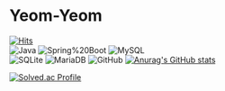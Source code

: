 # Yeom-Yeom
[![Hits](https://hits.seeyoufarm.com/api/count/incr/badge.svg?url=https%3A%2F%2Fgithub.com%2FYeom-Yeom&count_bg=%2379C83D&title_bg=%23555555&icon=&icon_color=%23E7E7E7&title=hits&edge_flat=false)](https://hits.seeyoufarm.com)
<br/>
![Java](https://img.shields.io/badge/Java-007396.svg?&style=for-the-badge&logo=Java&logoColor=white)
![Spring%20Boot](https://img.shields.io/badge/SpringBoot-6DB33F.svg?&style=for-the-badge&logo=Spring%20Boot&logoColor=white)
![MySQL](https://img.shields.io/badge/MySQL-4479A1.svg?&style=for-the-badge&logo=MySQL&logoColor=white)
<br/>
![SQLite](https://img.shields.io/badge/SQLite-003B57.svg?&style=for-the-badge&logo=SQLite&logoColor=white)
![MariaDB](https://img.shields.io/badge/MariaDB-003545.svg?&style=for-the-badge&logo=MariaDB&logoColor=white)
![GitHub](https://img.shields.io/badge/GitHub-181717.svg?&style=for-the-badge&logo=GitHub&logoColor=white)
[![Anurag's GitHub stats](https://github-readme-stats.vercel.app/api?username=Yeom-Yeom)](https://github.com/anuraghazra/github-readme-stats)

[![Solved.ac Profile](http://mazassumnida.wtf/api/v2/generate_badge?boj=diting9813)](https://solved.ac/diting9813/)
